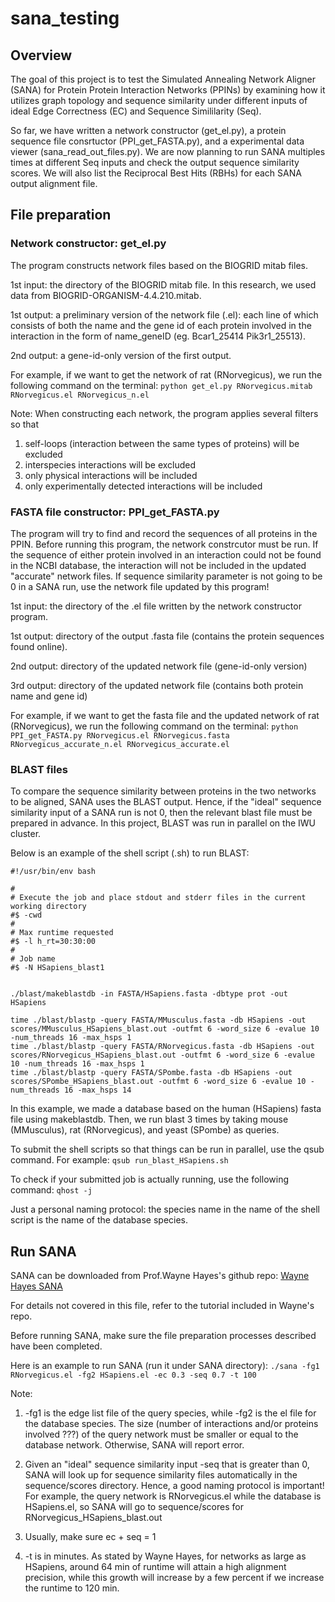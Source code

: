 # sana_testing

## Overview
The goal of this project is to test the Simulated Annealing Network Aligner (SANA) for Protein Protein Interaction Networks (PPINs) by examining how it utilizes graph topology and sequence similarity under different inputs of ideal Edge Correctness (EC) and Sequence Simililarity (Seq). 

So far, we have written a network constructor (get_el.py), a protein sequence file consrtuctor (PPI_get_FASTA.py), and a experimental data viewer (sana_read_out_files.py). We are now planning to run SANA multiples times at different Seq inputs and check the output sequence similarity scores. We will also list the Reciprocal Best Hits (RBHs) for each SANA output alignment file.

## File preparation
### Network constructor: get_el.py
The program constructs network files based on the BIOGRID mitab files.

1st input: the directory of the BIOGRID mitab file. In this research, we used data from BIOGRID-ORGANISM-4.4.210.mitab. 

1st output: a preliminary version of the network file (.el): each line of which consists of both the name and the gene id of each protein involved in the interaction in the form of name_geneID (eg. Bcar1_25414	Pik3r1_25513). 

2nd output: a gene-id-only version of the first output. 

For example, if we want to get the network of rat (RNorvegicus), we run the following command on the terminal:
`python get_el.py RNorvegicus.mitab RNorvegicus.el RNorvegicus_n.el`

Note:
When constructing each network, the program applies several filters so that 
1. self-loops (interaction between the same types of proteins) will be excluded
2. interspecies interactions will be excluded
3. only physical interactions will be included
4. only experimentally detected interactions will be included



### FASTA file constructor: PPI_get_FASTA.py
The program will try to find and record the sequences of all proteins in the PPIN. Before running this program, the network constrcutor must be run. If the sequence of either protein involved in an interaction could not be found in the NCBI database, the interaction will not be included in the updated "accurate" network files. If sequence similarity parameter is not going to be 0 in a SANA run, use the network file updated by this program!

1st input: the directory of the .el file written by the network constructor program.

1st output: directory of the output .fasta file (contains the protein sequences found online).

2nd output: directory of the updated network file (gene-id-only version)

3rd output: directory of the updated network file (contains both protein name and gene id)

For example, if we want to get the fasta file and the updated network of rat (RNorvegicus), we run the following command on the terminal:
`python PPI_get_FASTA.py RNorvegicus.el RNorvegicus.fasta RNorvegicus_accurate_n.el RNorvegicus_accurate.el`

### BLAST files
To compare the sequence similarity between proteins in the two networks to be aligned, SANA uses the BLAST output. Hence, if the "ideal" sequence similarity input of a SANA run is not 0, then the relevant blast file must be prepared in advance. In this project, BLAST was run in parallel on the IWU cluster.

Below is an example of the shell script (.sh) to run BLAST:

```
#!/usr/bin/env bash

#
# Execute the job and place stdout and stderr files in the current working directory
#$ -cwd
#
# Max runtime requested
#$ -l h_rt=30:30:00
#
# Job name
#$ -N HSapiens_blast1


./blast/makeblastdb -in FASTA/HSapiens.fasta -dbtype prot -out HSapiens

time ./blast/blastp -query FASTA/MMusculus.fasta -db HSapiens -out scores/MMusculus_HSapiens_blast.out -outfmt 6 -word_size 6 -evalue 10 -num_threads 16 -max_hsps 1
time ./blast/blastp -query FASTA/RNorvegicus.fasta -db HSapiens -out scores/RNorvegicus_HSapiens_blast.out -outfmt 6 -word_size 6 -evalue 10 -num_threads 16 -max_hsps 1
time ./blast/blastp -query FASTA/SPombe.fasta -db HSapiens -out scores/SPombe_HSapiens_blast.out -outfmt 6 -word_size 6 -evalue 10 -num_threads 16 -max_hsps 14
```

In this example, we made a database based on the human (HSapiens) fasta file using makeblastdb. Then, we run blast 3 times by taking mouse (MMusculus), rat (RNorvegicus), and yeast (SPombe) as queries. 

To submit the shell scripts so that things can be run in parallel, use the qsub command. For example:
`qsub run_blast_HSapiens.sh`

To check if your submitted job is actually running, use the following command:
`qhost -j`

Just a personal naming protocol: the species name in the name of the shell script is the name of the database species.

## Run SANA
SANA can be downloaded from Prof.Wayne Hayes's github repo: [Wayne Hayes SANA](https://github.com/waynebhayes/SANA)

For details not covered in this file, refer to the tutorial included in Wayne's repo.

Before running SANA, make sure the file preparation processes described have been completed.

Here is an example to run SANA (run it under SANA directory):
`./sana -fg1 RNorvegicus.el -fg2 HSapiens.el -ec 0.3 -seq 0.7 -t 100`

Note:

1. -fg1 is the edge list file of the query species, while -fg2 is the el file for the database species. The size (number of interactions and/or proteins involved ???) of the query network must be smaller or equal to the database network. Otherwise, SANA will report error.

2. Given an "ideal" sequence similarity input -seq that is greater than 0, SANA will look up for sequence similarity files automatically in the sequence/scores directory. Hence, a good naming protocol is important! For example, the query network is RNorvegicus.el while the database is HSapiens.el, so SANA will go to sequence/scores for RNorvegicus_HSapiens_blast.out

3. Usually, make sure ec + seq = 1

4. -t is in minutes. As stated by Wayne Hayes, for networks as large as HSapiens,  around 64 min of runtime will attain a high alignment precision, while this growth will increase by a few percent if we increase the runtime to 120 min. 

